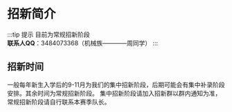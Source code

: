 # 招新简介

:::tip 提示
目前为常规招新阶段  
**联系人QQ**：3484073368（机械族————周同学）
:::

## 招新时间

一般每年新生入学后的9-11月为我们的集中招新阶段，后期可能会有集中补录阶段安排。其余时间为常规招新阶段。
集中招新阶段请加入招新群以群内通知为准，常规招新阶段请自行联系本赛季队长。